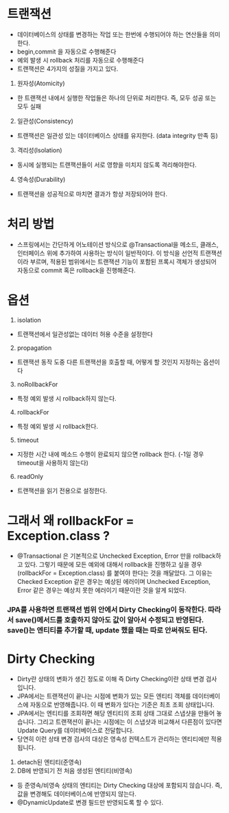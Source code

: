 # 트랜잭션
- 데이터베이스의 상태를 변경하는 작업 또는 한번에 수행되어야 하는 연산들을 의미한다.
- begin,commit 을 자동으로 수행해준다
- 예외 발생 시 rollback 처리를 자동으로 수행해준다
- 트랜잭션은 4가지의 성질을 가지고 있다.
1. 원자성(Atomicity)
- 한 트랜잭션 내에서 실행한 작업들은 하나의 단위로 처리한다. 즉, 모두 성공 또는 모두 실패
2. 일관성(Consistency)
- 트랜잭션은 일관성 있는 데이터베이스 상태를 유지한다. (data integrity 만족 등)
3. 격리성(Isolation)
- 동시에 실행되는 트랜잭션들이 서로 영향을 미치지 않도록 격리해야한다.
4. 영속성(Durability)
- 트랜잭션을 성공적으로 마치면 결과가 항상 저장되어야 한다.

# 처리 방법
- 스프링에서는 간단하게 어노테이션 방식으로 @Transactional을 메소드, 클래스, 인터페이스 위에 추가하여 사용하는 방식이 일반적이다. 이 방식을 선언적 트랜잭션이라 부르며, 적용된 범위에서는 트랜잭션 기능이 포함된 프록시 객체가 생성되어 자동으로 commit 혹은 rollback을 진행해준다.

# 옵션

1. isolation

- 트랜잭션에서 일관성없는 데이터 허용 수준을 설정한다

2. propagation

- 트랜잭션 동작 도중 다른 트랜잭션을 호출할 때, 어떻게 할 것인지 지정하는 옵션이다

3. noRollbackFor

- 특정 예외 발생 시 rollback하지 않는다.

4. rollbackFor

- 특정 예외 발생 시 rollback한다.

5. timeout

- 지정한 시간 내에 메소드 수행이 완료되지 않으면 rollback 한다. (-1일 경우 timeout을 사용하지 않는다)

6. readOnly

- 트랜잭션을 읽기 전용으로 설정한다.

# 그래서 왜 rollbackFor = Exception.class ?
- @Transactional 은 기본적으로 Unchecked Exception, Error 만을 rollback하고 있다.
그렇기 때문에 모든 예외에 대해서 rollback을 진행하고 싶을 경우
(rollbackFor = Exception.class) 를 붙여야 한다는 것을 깨달았다.
그 이유는 Checked Exception 같은 경우는 예상된 에러이며
Unchecked Exception, Error 같은 경우는 예상치 못한 에러이기 때문이란 것을 알게 되었다.

### JPA를 사용하면 트랜잭션 범위 안에서 Dirty Checking이 동작한다. 따라서 save()메서드를 호출하지 않아도 값이 알아서 수정되고 반영된다. save()는 엔티티를 추가할 때, update 했을 때는 따로 안써줘도 된다.

# Dirty Checking
- Dirty란 상태의 변화가 생긴 정도로 이해 즉 Dirty Checking이란 상태 변경 검사 입니다.
- JPA에서는 트랜잭션이 끝나는 시점에 변화가 있는 모든 엔티티 객체를 데이터베이스에 자동으로 반영해줍니다. 이 때 변화가 있다는 기준은 최초 조회 상태입니다. 
- JPA에서는 엔티티를 조회하면 해당 엔티티의 조회 상태 그대로 스냅샷을 만들어 놓습니다. 그리고 트랜잭션이 끝나는 시점에는 이 스냅샷과 비교해서 다른점이 있다면 Update Query를 데이터베이스로 전달합니다.
- 당연히 이런 상태 변경 검사의 대상은 영속성 컨텍스트가 관리하는 엔티티에만 적용 됩니다.
1. detach된 엔티티(준영속)
2. DB에 반영되기 전 처음 생성된 엔티티(비영속)
- 등 준영속/비영속 상태의 엔티티는 Dirty Checking 대상에 포함되지 않습니다. 즉, 값을 변경해도 데이터베이스에 반영되지 않는다.
- @DynamicUpdate로 변경 필드만 반영되도록 할 수 있다.
